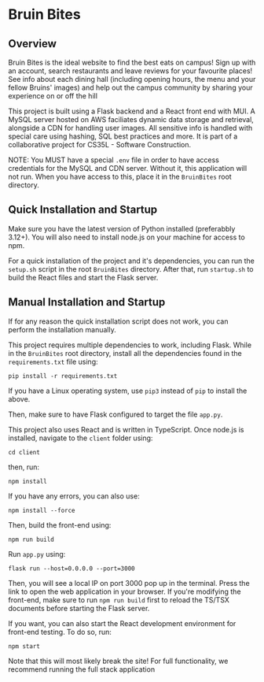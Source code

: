# Bruin Bites

## Overview
Bruin Bites is the ideal website to find the best eats on campus! Sign up with an account, search restaurants and leave reviews for your favourite places! See info about each dining hall (including opening hours, the menu and your fellow Bruins' images) and help out the campus community by sharing your experience on or off the hill

This project is built using a Flask backend and a React front end with MUI. A MySQL server hosted on AWS faciliates dynamic data storage and retrieval, alongside a CDN for handling user images. All sensitive info is handled with special care using hashing, SQL best practices and more. It is part of a collaborative project for CS35L - Software Construction.

NOTE: You MUST have a special `.env` file in order to have access credentials for the MySQL and CDN server. Without it, this application will not run. When you have access to this, place it in the `BruinBites` root directory.

## Quick Installation and Startup
Make sure you have the latest version of Python installed (preferabbly 3.12+). You will also need to install node.js on your machine for access to npm.

For a quick installation of the project and it's dependencies, you can run the `setup.sh` script in the root `BruinBites` directory. After that, run `startup.sh` to build the React files and start the Flask server.

## Manual Installation and Startup
If for any reason the quick installation script does not work, you can perform the installation manually.

This project requires multiple dependencies to work, including Flask. While in the `BruinBites` root directory, install all the dependencies found in the `requirements.txt` file using:

```
pip install -r requirements.txt
```

If you have a Linux operating system, use `pip3` instead of `pip` to install the above.

Then, make sure to have Flask configured to target the file `app.py`.

This project also uses React and is written in TypeScript. Once node.js is installed, navigate to the `client` folder using:

```
cd client
```

then, run:

```
npm install
```

If you have any errors, you can also use:

```
npm install --force
```

Then, build the front-end using:
```
npm run build
```

Run `app.py` using:
```
flask run --host=0.0.0.0 --port=3000
```

Then, you will see a local IP on port 3000 pop up in the terminal. Press the link to open the web application in your browser. If you're modifying the front-end, make sure to run `npm run build` first to reload the TS/TSX documents before starting the Flask server.

If you want, you can also start the React development environment for front-end testing. To do so, run:

```
npm start
```

Note that this will most likely break the site! For full functionality, we recommend running the full stack application

